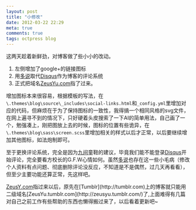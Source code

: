 ```yaml
---
layout: post
title: "小修改"
date: 2012-03-22 22:29
meta: true
comments: true
tags: octpress blog
---
```

这两天趁着新鲜劲，对博客做了些小小的改动。

1. 左侧增加了google+的链接图标
2. 用[多说](http://duoshuo.com/)取代[Disqus](http://disqus.com)作为博客的评论系统
3. 正式把域名[ZeusYu.com](http://zeusyu.com,"zeusyu.com")指了过来。

增加图标本来很容易，根据模板的写法，在`\.themes\blog\source\_includes\social-links.html`和`_config.yml`里增加对应的代码，但麻烦在于为了保持图标的一致性，我得搞一个相同风格的svg文件，在网上遍寻不到的情况下，只好硬着头皮搜索了一下AI的简单用法，自己画了一个，勉强凑上，刚把图放上去的时候，图标的位置有些诡异，在`\.themes\blog\sass\screen.scss`里增加相关的样式以后才正常，以后要继续增加其他图标，如法炮制即可。

至于更换评论系统，完全是因为[九间](http://smalloranges.net)童鞋的建议，毕竟我们能不能登录[Disqus](http://disqus.com)开始评论，完全要看方校长的G.F.W心情如何。虽然[多说](http://duoshuo.com/)也存在这一些小毛病（修改个人资料有点问题、彻底删除评论没反应，不知道是不是偶然，过几天再看看），但至少主要功能还算正常，先这样吧。

[ZeusY.com](http://zeusyu.com，"zeusyu.com")指过来以后，原先在[Tumblr](http://tumblr.com)上的博客就只能用二级域名[ZeusYu.tumblr.com](http://zeusyu.tumblr.com/)了,上面难得有几篇对自己之前工作有些帮助的东西也懒得搬过来了，以后看着更新吧~